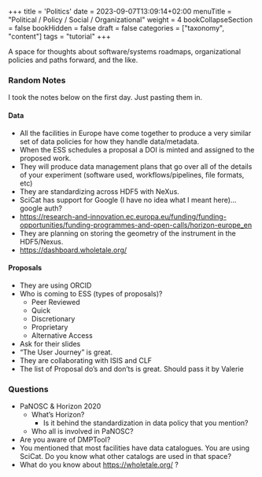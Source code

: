 +++
title = 'Politics'
date = 2023-09-07T13:09:14+02:00
menuTitle = "Political / Policy / Social / Organizational"
weight = 4
bookCollapseSection = false
bookHidden = false
draft = false
categories = ["taxonomy", "content"]
tags = "tutorial"
+++

A space for thoughts about software/systems roadmaps, organizational policies and paths forward, and the like.

### Random Notes

I took the notes below on the first day. Just pasting them in.

#### Data

- All the facilities in Europe have come together to produce a very similar set of data policies for how they handle data/metadata.
- When the ESS schedules a proposal a DOI is minted and assigned to the proposed work.
- They will produce data management plans that go over all of the details of your experiment (software used, workflows/pipelines, file formats, etc)
- They are standardizing across HDF5 with NeXus.
- SciCat has support for Google (I have no idea what I meant here)... google auth?
- https://research-and-innovation.ec.europa.eu/funding/funding-opportunities/funding-programmes-and-open-calls/horizon-europe_en
- They are planning on storing the geometry of the instrument in the HDF5/Nexus.
- https://dashboard.wholetale.org/

#### Proposals

- They are using ORCID
- Who is coming to ESS (types of proposals)?
  - Peer Reviewed
  - Quick
  - Discretionary
  - Proprietary
  - Alternative Access
- Ask for their slides
- “The User Journey” is great.
- They are collaborating with ISIS and CLF
- The list of Proposal do’s and don’ts is great. Should pass it by Valerie

### Questions

- PaNOSC & Horizon 2020
    - What’s Horizon?
        - Is it behind the standardization in data policy that you mention?
    - Who all is involved in PaNOSC?
- Are you aware of DMPTool?
- You mentioned that most facilities have data catalogues. You are using SciCat. Do you know what other catalogs are used in that space?
- What do you know about https://wholetale.org/ ?

